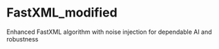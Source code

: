 # FastXML_modified
Enhanced FastXML algorithm with noise injection for dependable AI and robustness
